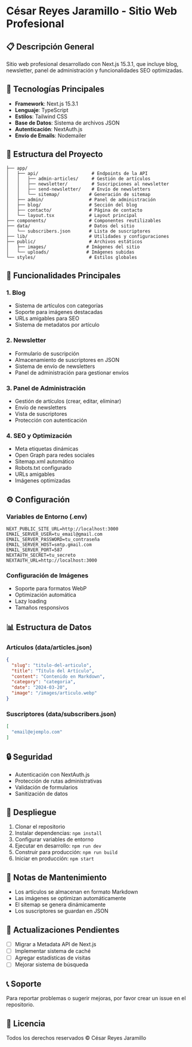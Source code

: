 # César Reyes Jaramillo - Sitio Web Profesional

## 📋 Descripción General
Sitio web profesional desarrollado con Next.js 15.3.1, que incluye blog, newsletter, panel de administración y funcionalidades SEO optimizadas.

## 🚀 Tecnologías Principales
- **Framework**: Next.js 15.3.1
- **Lenguaje**: TypeScript
- **Estilos**: Tailwind CSS
- **Base de Datos**: Sistema de archivos JSON
- **Autenticación**: NextAuth.js
- **Envío de Emails**: Nodemailer

## 📁 Estructura del Proyecto

```
├── app/
│   ├── api/                    # Endpoints de la API
│   │   ├── admin-articles/     # Gestión de artículos
│   │   ├── newsletter/         # Suscripciones al newsletter
│   │   ├── send-newsletter/    # Envío de newsletters
│   │   └── sitemap/           # Generación de sitemap
│   ├── admin/                 # Panel de administración
│   ├── blog/                  # Sección del blog
│   ├── contacto/              # Página de contacto
│   └── layout.tsx             # Layout principal
├── components/                # Componentes reutilizables
├── data/                      # Datos del sitio
│   └── subscribers.json       # Lista de suscriptores
├── lib/                       # Utilidades y configuraciones
├── public/                    # Archivos estáticos
│   ├── images/               # Imágenes del sitio
│   └── uploads/              # Imágenes subidas
└── styles/                    # Estilos globales
```

## 🔑 Funcionalidades Principales

### 1. Blog
- Sistema de artículos con categorías
- Soporte para imágenes destacadas
- URLs amigables para SEO
- Sistema de metadatos por artículo

### 2. Newsletter
- Formulario de suscripción
- Almacenamiento de suscriptores en JSON
- Sistema de envío de newsletters
- Panel de administración para gestionar envíos

### 3. Panel de Administración
- Gestión de artículos (crear, editar, eliminar)
- Envío de newsletters
- Vista de suscriptores
- Protección con autenticación

### 4. SEO y Optimización
- Meta etiquetas dinámicas
- Open Graph para redes sociales
- Sitemap.xml automático
- Robots.txt configurado
- URLs amigables
- Imágenes optimizadas

## ⚙️ Configuración

### Variables de Entorno (.env)
```
NEXT_PUBLIC_SITE_URL=http://localhost:3000
EMAIL_SERVER_USER=tu_email@gmail.com
EMAIL_SERVER_PASSWORD=tu_contraseña
EMAIL_SERVER_HOST=smtp.gmail.com
EMAIL_SERVER_PORT=587
NEXTAUTH_SECRET=tu_secreto
NEXTAUTH_URL=http://localhost:3000
```

### Configuración de Imágenes
- Soporte para formatos WebP
- Optimización automática
- Lazy loading
- Tamaños responsivos

## 📊 Estructura de Datos

### Artículos (data/articles.json)
```json
{
  "slug": "titulo-del-articulo",
  "title": "Título del Artículo",
  "content": "Contenido en Markdown",
  "category": "categoria",
  "date": "2024-03-20",
  "image": "/images/articulo.webp"
}
```

### Suscriptores (data/subscribers.json)
```json
[
  "email@ejemplo.com"
]
```

## 🔒 Seguridad
- Autenticación con NextAuth.js
- Protección de rutas administrativas
- Validación de formularios
- Sanitización de datos

## 🚀 Despliegue
1. Clonar el repositorio
2. Instalar dependencias: `npm install`
3. Configurar variables de entorno
4. Ejecutar en desarrollo: `npm run dev`
5. Construir para producción: `npm run build`
6. Iniciar en producción: `npm start`

## 📝 Notas de Mantenimiento
- Los artículos se almacenan en formato Markdown
- Las imágenes se optimizan automáticamente
- El sitemap se genera dinámicamente
- Los suscriptores se guardan en JSON

## 🔄 Actualizaciones Pendientes
- [ ] Migrar a Metadata API de Next.js
- [ ] Implementar sistema de caché
- [ ] Agregar estadísticas de visitas
- [ ] Mejorar sistema de búsqueda

## 📞 Soporte
Para reportar problemas o sugerir mejoras, por favor crear un issue en el repositorio.

## 📄 Licencia
Todos los derechos reservados © César Reyes Jaramillo 